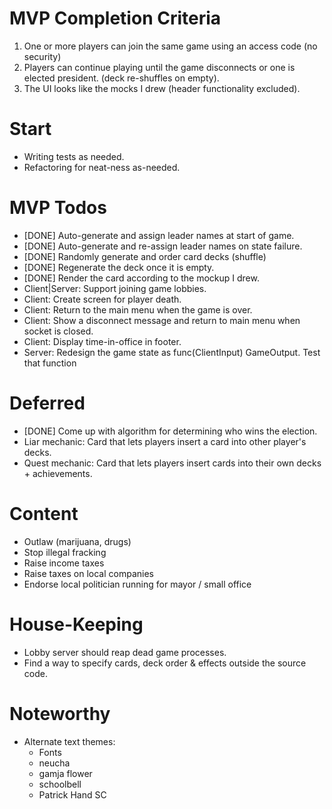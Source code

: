 # MVP Completion Criteria
1. One or more players can join the same game using an access code (no security)
2. Players can continue playing until the game disconnects or one is elected president.
   (deck re-shuffles on empty).
3. The UI looks like the mocks I drew (header functionality excluded).

# Start
* Writing tests as needed.
* Refactoring for neat-ness as-needed.

# MVP Todos
* [DONE] Auto-generate and assign leader names at start of game.
* [DONE] Auto-generate and re-assign leader names on state failure.
* [DONE] Randomly generate and order card decks (shuffle)
* [DONE] Regenerate the deck once it is empty.
* [DONE] Render the card according to the mockup I drew.
* Client|Server: Support joining game lobbies.
* Client: Create screen for player death.
* Client: Return to the main menu when the game is over.
* Client: Show a disconnect message and return to main menu when socket is closed.
* Client: Display time-in-office in footer.
* Server: Redesign the game state as func(ClientInput) GameOutput. Test that function

# Deferred
* [DONE] Come up with algorithm for determining who wins the election.
* Liar mechanic: Card that lets players insert a card into other player's decks.
* Quest mechanic: Card that lets players insert cards into their own decks + achievements. 

# Content
* Outlaw (marijuana, drugs)
* Stop illegal fracking
* Raise income taxes
* Raise taxes on local companies
* Endorse local politician running for mayor / small office

# House-Keeping
* Lobby server should reap dead game processes.
* Find a way to specify cards, deck order & effects outside the source code.

# Noteworthy
* Alternate text themes: 
  * Fonts
  * neucha
  * gamja flower
  * schoolbell
  * Patrick Hand SC
